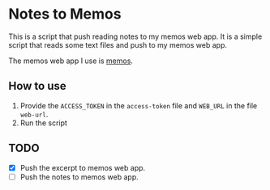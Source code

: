 # Notes to Memos

This is a script that push reading notes to my memos web app. It is a simple script that reads some text files and push to my memos web app.

The memos web app I use is [memos](https://github.com/usememos/memos).

## How to use

1. Provide the `ACCESS_TOKEN` in the `access-token` file and `WEB_URL` in the file `web-url`.
2. Run the script

## TODO

- [x] Push the excerpt to memos web app.
- [ ] Push the notes to memos web app.
